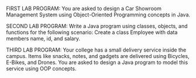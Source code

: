 FIRST LAB PROGRAM: You are asked to design a Car Showroom Management System using Object-Oriented Programming concepts in Java.

SECOND LAB PROGRAM: Write a Java program using classes, objects, and functions for the following scenario:
Create a class Employee with data members name, id, and salary.

THIRD LAB PROGRAM: Your college has a small delivery service inside the campus. Items like snacks, notes, and gadgets are delivered using Bicycles, E-Bikes, and Drones. You are asked to design a Java program to model this service using OOP concepts.


